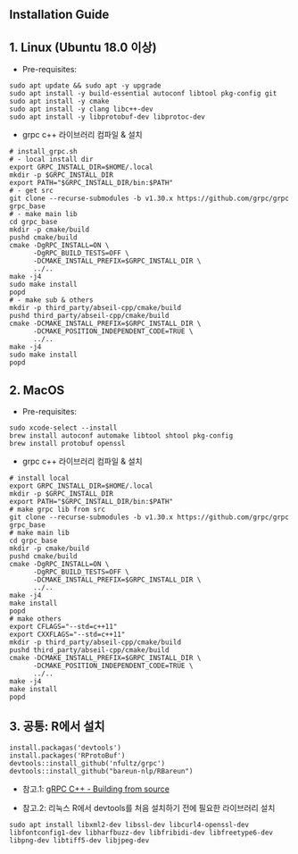 Installation Guide
---

## 1. Linux (Ubuntu 18.0 이상)

- Pre-requisites:

```
sudo apt update && sudo apt -y upgrade
sudo apt install -y build-essential autoconf libtool pkg-config git
sudo apt install -y cmake
sudo apt install -y clang libc++-dev
sudo apt install -y libprotobuf-dev libprotoc-dev
```

- grpc c++ 라이브러리 컴파일 & 설치
```
# install_grpc.sh
# - local install dir
export GRPC_INSTALL_DIR=$HOME/.local
mkdir -p $GRPC_INSTALL_DIR
export PATH="$GRPC_INSTALL_DIR/bin:$PATH"
# - get src
git clone --recurse-submodules -b v1.30.x https://github.com/grpc/grpc grpc_base
# - make main lib
cd grpc_base
mkdir -p cmake/build
pushd cmake/build
cmake -DgRPC_INSTALL=ON \
      -DgRPC_BUILD_TESTS=OFF \
      -DCMAKE_INSTALL_PREFIX=$GRPC_INSTALL_DIR \
      ../..
make -j4
sudo make install
popd
# - make sub & others
mkdir -p third_party/abseil-cpp/cmake/build
pushd third_party/abseil-cpp/cmake/build
cmake -DCMAKE_INSTALL_PREFIX=$GRPC_INSTALL_DIR \
      -DCMAKE_POSITION_INDEPENDENT_CODE=TRUE \
      ../..
make -j4
sudo make install
popd
```

## 2. MacOS 

- Pre-requisites:
```
sudo xcode-select --install
brew install autoconf automake libtool shtool pkg-config
brew install protobuf openssl
```

- grpc c++ 라이브러리 컴파일 & 설치
```
# install local
export GRPC_INSTALL_DIR=$HOME/.local
mkdir -p $GRPC_INSTALL_DIR
export PATH="$GRPC_INSTALL_DIR/bin:$PATH"
# make grpc lib from src
git clone --recurse-submodules -b v1.30.x https://github.com/grpc/grpc grpc_base
# make main lib
cd grpc_base
mkdir -p cmake/build
pushd cmake/build
cmake -DgRPC_INSTALL=ON \
      -DgRPC_BUILD_TESTS=OFF \
      -DCMAKE_INSTALL_PREFIX=$GRPC_INSTALL_DIR \
      ../..
make -j4
make install
popd
# make others
export CFLAGS="--std=c++11"
export CXXFLAGS="--std=c++11"
mkdir -p third_party/abseil-cpp/cmake/build
pushd third_party/abseil-cpp/cmake/build
cmake -DCMAKE_INSTALL_PREFIX=$GRPC_INSTALL_DIR \
      -DCMAKE_POSITION_INDEPENDENT_CODE=TRUE \
      ../..
make -j4
make install
popd
```

## 3. 공통: R에서 설치

```
install.packagas('devtools')
install.packages('RProtoBuf')
devtools::install_github('nfultz/grpc')
devtools::install_github("bareun-nlp/RBareun")
```

  - 참고.1: [gRPC C++ - Building from source](https://github.com/grpc/grpc/blob/master/BUILDING.md)

  - 참고.2: 리눅스 R에서 devtools를 처음 설치하기 전에 필요한 라이브러리 설치
```
sudo apt install libxml2-dev libssl-dev libcurl4-openssl-dev libfontconfig1-dev libharfbuzz-dev libfribidi-dev libfreetype6-dev libpng-dev libtiff5-dev libjpeg-dev
```
